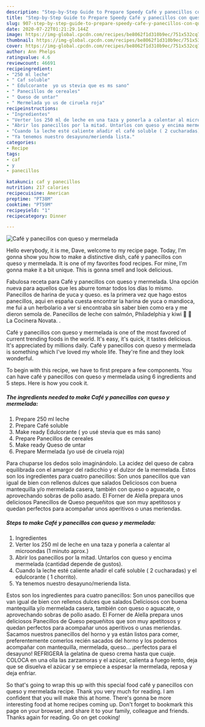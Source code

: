 ```yaml
---
description: "Step-by-Step Guide to Prepare Speedy Café y panecillos con queso y mermelada"
title: "Step-by-Step Guide to Prepare Speedy Café y panecillos con queso y mermelada"
slug: 907-step-by-step-guide-to-prepare-speedy-cafe-y-panecillos-con-queso-y-mermelada
date: 2020-07-22T01:21:29.144Z
image: https://img-global.cpcdn.com/recipes/be8062f1d310b9ec/751x532cq70/cafe-y-panecillos-con-queso-y-mermelada-foto-principal.jpg
thumbnail: https://img-global.cpcdn.com/recipes/be8062f1d310b9ec/751x532cq70/cafe-y-panecillos-con-queso-y-mermelada-foto-principal.jpg
cover: https://img-global.cpcdn.com/recipes/be8062f1d310b9ec/751x532cq70/cafe-y-panecillos-con-queso-y-mermelada-foto-principal.jpg
author: Ann Phelps
ratingvalue: 4.6
reviewcount: 46691
recipeingredient:
- "250 ml leche"
- " Caf soluble"
- " Edulcorante  yo us stevia que es ms sano"
- " Panecillos de cereales"
- " Queso de untar"
- " Mermelada yo us de ciruela roja"
recipeinstructions:
- "Ingredientes"
- "Verter los 250 ml de leche en una taza y ponerla a calentar al microondas (1 minuto aprox.)"
- "Abrir los panecillos por la mitad. Untarlos con queso y encima mermelada (cantidad depende de gustos)."
- "Cuando la leche esté caliente añadir el café soluble ( 2 cucharadas) y el edulcorante ( 1 chorrito)."
- "Ya tenemos nuestro desayuno/merienda lista."
categories:
- Recipe
tags:
- caf
- y
- panecillos

katakunci: caf y panecillos 
nutrition: 217 calories
recipecuisine: American
preptime: "PT38M"
cooktime: "PT59M"
recipeyield: "1"
recipecategory: Dinner

---
```



![Café y panecillos con queso y mermelada](https://img-global.cpcdn.com/recipes/be8062f1d310b9ec/751x532cq70/cafe-y-panecillos-con-queso-y-mermelada-foto-principal.jpg)

Hello everybody, it is me, Dave, welcome to my recipe page. Today, I'm gonna show you how to make a distinctive dish, café y panecillos con queso y mermelada. It is one of my favorites food recipes. For mine, I'm gonna make it a bit unique. This is gonna smell and look delicious.

Fabulosa receta para Café y panecillos con queso y mermelada. Una opción nueva para aquellos que les aburre tomar todos los días lo mismo. Panecillos de harina de yuca y queso. es la primera vez que hago estos panecillos, aqui en españa cuesta encontrar la harina de yuca o mandioca, me fui a un herbolario a ver si encontraba sin saber bien como era y me dieron semola de. Panecillos de leche con salmón, Philadelphia y kiwi 🤤 🍏 La Cocinera Novata. .

Café y panecillos con queso y mermelada is one of the most favored of current trending foods in the world. It's easy, it's quick, it tastes delicious. It's appreciated by millions daily. Café y panecillos con queso y mermelada is something which I've loved my whole life. They're fine and they look wonderful.


To begin with this recipe, we have to first prepare a few components. You can have café y panecillos con queso y mermelada using 6 ingredients and 5 steps. Here is how you cook it.

<!--inarticleads1-->

##### The ingredients needed to make Café y panecillos con queso y mermelada:

1. Prepare 250 ml leche
1. Prepare  Café soluble
1. Make ready  Edulcorante ( yo usé stevia que es más sano)
1. Prepare  Panecillos de cereales
1. Make ready  Queso de untar
1. Prepare  Mermelada (yo usé de ciruela roja)


Para chuparse los dedos solo imaginándolo. La acidez del queso de cabra equilibrada con el amargor del radicchio y el dulzor de la mermelada. Estos son los ingredientes para cuatro panecillos: Son unos panecillos que van igual de bien con rellenos dulces que salados Deliciosos con buena mantequilla y/o mermelada casera, también con queso o aguacate, o aprovechando sobras de pollo asado. El Forner de Alella prepara unos deliciosos Panecillos de Queso pequeñitos que son muy apetitosos y quedan perfectos para acompañar unos aperitivos o unas meriendas. 

<!--inarticleads2-->

##### Steps to make Café y panecillos con queso y mermelada:

1. Ingredientes
1. Verter los 250 ml de leche en una taza y ponerla a calentar al microondas (1 minuto aprox.)
1. Abrir los panecillos por la mitad. Untarlos con queso y encima mermelada (cantidad depende de gustos).
1. Cuando la leche esté caliente añadir el café soluble ( 2 cucharadas) y el edulcorante ( 1 chorrito).
1. Ya tenemos nuestro desayuno/merienda lista.


Estos son los ingredientes para cuatro panecillos: Son unos panecillos que van igual de bien con rellenos dulces que salados Deliciosos con buena mantequilla y/o mermelada casera, también con queso o aguacate, o aprovechando sobras de pollo asado. El Forner de Alella prepara unos deliciosos Panecillos de Queso pequeñitos que son muy apetitosos y quedan perfectos para acompañar unos aperitivos o unas meriendas. Sacamos nuestros panecillos del horno y ya están listos para comer, preferentemente comerlos recién sacados del horno y los podemos acompañar con mantequilla, mermelada, queso… ¡perfectos para el desayuno! REFRIGERA la gelatina de queso crema hasta que cuaje. COLOCA en una olla las zarzamoras y el azúcar, calienta a fuego lento, deja que se disuelva el azúcar y se empiece a espesar la mermelada, reposa y deja enfriar. 

So that's going to wrap this up with this special food café y panecillos con queso y mermelada recipe. Thank you very much for reading. I am confident that you will make this at home. There's gonna be more interesting food at home recipes coming up. Don't forget to bookmark this page on your browser, and share it to your family, colleague and friends. Thanks again for reading. Go on get cooking!
